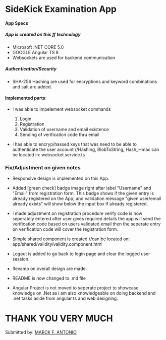# SideKick Examination App

#### App Specs
##### App is created on this ff technology
- Microsoft .NET CORE 5.0
- GOOGLE Angular TS 8
- Websockets are used for backend communication

##### Authentication/Security
- SHA-256 Hashing are used for encryptions and keyword combinations and salt are added.


#### Implemented parts:
- I was able to impelement websocket commands

	1. Login
	2. Registration
	3. Validation of username and email existence
	4. Sending of verification code thru email
		

	
- I has able to encryp/hassed keys that was need to be able to authenticate the user account
	//Hashing, BlobToString, Hash_Hmac can be located in:
	websocket.service.ts

### Fix/Adjustment on given notes 
- Responsive design is implemented on this App.
- Added  [green check] badge image right after label "Username" and "Email"  from registration form. This badge shows if the given entry is already registered on the App; and validation message "given user/email already exists" will show below the input box if already registered.

- I made adjustment on registration procedure verify code is now seperately entered after user gives required details the app will send the verification code based on users validated email then the seperate entry on verification code will cover the registration form.

- Simple shared component is created 
	//can be located on: 
	app/shared/validity/validity.component.html
			

- Logout is added to go back to login page and clear the logged user session.
- Revamp on overall design are made.
- README is now changed to .md file
- Angular Project is not moved to seperate project to showcase knowledge on .Net as i am also knowledgeable on doing backend and .net tasks aside from angular ts and web designing.


# THANK YOU VERY MUCH

Submitted by: [MARCK F. ANTONIO](https://www.linkedin.com/in/marck-antonio/ "MARCK F. ANTONIO")
